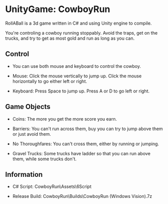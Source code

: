 # UnityGame: CowboyRun

RollABall is a 3d game written in C# and using Unity engine to compile.

You're controling a cowboy running stoppably. Avoid the traps, get on the trucks, and try to get as most gold and run as long as you can. 

## Control

* You can use both mouse and keyboard to control the cowboy.  

* Mouse: Click the mouse vertically to jump up. Click the mouse horizontally to go either left or right.  

* Keyboard: Press Space to jump up. Press A or D to go left or right. 

## Game Objects

* Coins: The more you get the more score you earn.

* Barriers: You can't run across them, buy you can try to jump above them or just avoid them.

* No Thoroughfares: You can't cross them, either by running or jumping.

* Gravel Trucks: Some trucks have ladder so that you can run above them, while some trucks don't.

## Information

* C# Script:        CowboyRun\Assets\6Script

* Release Build:    CowboyRun\Builds\CowboyRun (Windows Vision).7z

